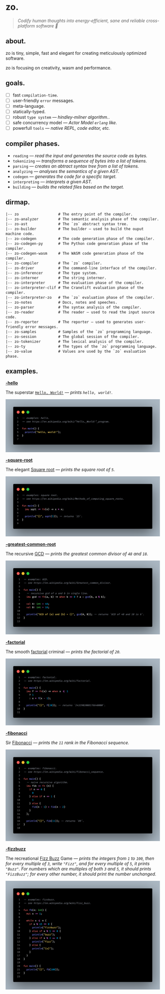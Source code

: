 # zo.

> *Codify human thoughts into energy-efficient, sane and reliable cross-platform software 🧠*

## about.

zo is tiny, simple, fast and elegant for creating meticulously optimized software.    

zo is focusing on creativity, wasm and performance.

## goals.

- [ ] fast `compilation-time`.
- [ ] user-friendly `error` messages.
- [ ] meta-language.
- [ ] statically-typed.
- [ ] robust `type system` — *hindley-milner algorithm.*.
- [ ] safe concurrency model — *Actor Model `erlang` like.*
- [ ] powerfull `tools` — *native REPL, code editor, etc.*

## compiler phases.

- `reading` — *read the input and generates the source code as bytes.*
- `tokenizing` — *transforms a sequence of bytes into a list of tokens.*
- `parsing` — *creates an abtract syntax tree from a list of tokens.*
- `analyzing` — *analyses the semantics of a given AST.*
- `codegen` — *generates the code for a specific target.*
- `interpreting` — *interprets a given AST.*
- `building` — *builds the related files based on the target.*

## dirmap.

```
|-- zo                  # The entry point of the compiler.
|-- zo-analyzer         # The semantic analysis phase of the compiler.
|-- zo-ast              # The `zo` abstract syntax tree.
|-- zo-builder          # The builder — used to build the ouput machine code.
|-- zo-codegen          # The code generation phase of the compiler.
|-- zo-codegen-py       # The Python code generation phase of the compiler.
|-- zo-codegen-wasm     # The WASM code generation phase of the compiler.
|-- zo-compiler         # The `zo` compiler.
|-- zo-driver           # The command-line interface of the compiler.
|-- zo-inferencer       # The type system.
|-- zo-interner         # The string interner.
|-- zo-interpreter      # The evaluation phase of the compiler.
|-- zo-interpreter-clif # The Cranelift evaluation phase of the compiler.
|-- zo-interpreter-zo   # The `zo` evaluation phase of the compiler.
|-- zo-notes            # Docs, notes and speeches.
|-- zo-parser           # The syntax analysis of the compiler.
|-- zo-reader           # The reader — used to read the input source code.
|-- zo-reporter         # The reporter — used to generates user-friendly error messages.
|-- zo-samples          # Samples of the `zo` programming language.
|-- zo-session          # The global session of the compiler.
|-- zo-tokenizer        # The lexical analysis of the compiler.
|-- zo-ty               # The types of the `zo` programming language.
|-- zo-value            # Values are used by the `zo` evaluation phase.
```

## examples.

**[-hello](./zo-samples/examples/hello.zo)**

The superstar [`Hello, World!`](https://en.wikipedia.org/wiki/%22Hello,_World!%22_program) — *prints `hello, world!`.*

![hello](./zo-notes/preview/preview-zo-hello.png)

**[-square-root](./zo-samples/examples/square-root.zo)**

The elegant [Square root](https://en.wikipedia.org/wiki/Square_root) — *prints the square root of `5`.*

![square-root](./zo-notes/preview/preview-zo-square-root.png)

**[-greatest-common-root](./zo-samples/examples/greatest-common-root.zo)**

The recursive [GCD](https://en.wikipedia.org/wiki/Greatest_common_divisor) — *prints the greatest common divisor of `48` and `18`.*

![greatest-common-divisor](./zo-notes/preview/preview-zo-greatest-common-divisor.png)

**[-factorial](./zo-samples/examples/factorial.zo)**

The smooth [factorial](https://en.wikipedia.org/wiki/Square_root) criminal — *prints the factorial of `20`.*

![factorial](./zo-notes/preview/preview-zo-factorial.png)

**[-fibonacci](./zo-samples/examples/fibonacci.zo)**

Sir [Fibonacci](https://en.wikipedia.org/wiki/Fibonacci_sequence) — *prints the `11` rank in the Fibonacci sequence.*

![fibonacci](./zo-notes/preview/preview-zo-fibonacci.png)

**[-fizzbuzz](./zo-samples/examples/fizzbuzz.zo)**

The recreational [Fizz Buzz](https://en.wikipedia.org/wiki/Fizz_buzz) Game — *prints the integers from `1` to `100`, then for every multiple of `3`, write `"Fizz"`, and for every multiple of `5`, it prints `"Buzz"`. For numbers which are multiples of both `3` and `5`, it should prints `"FizzBuzz"`; for every other number, it should print the number unchanged.*

![fizzbuzz](./zo-notes/preview/preview-zo-fizzbuzz.png)
